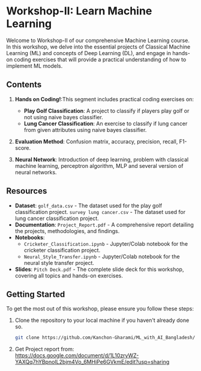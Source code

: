 # Workshop-II: Learn Machine Learning

Welcome to Workshop-II of our comprehensive Machine Learning course. In this workshop, we delve into the essential projects of Classical Machine Learning (ML) and concepts of Deep Learning (DL), and engage in hands-on coding exercises that will provide a practical understanding of how to implement ML models.

## Contents

1. **Hands on Coding!**:This segment includes practical coding exercises on:
   - **Play Golf Classification**: A project to classify if players play golf or not using naive bayes classifier.
   - **Lung Cancer Classification**: An exercise to classify if lung cancer from given attributes using naive bayes classifier.

2. **Evaluation Method**: Confusion matrix, accuracy, precision, recall, F1-score.

3. **Neural Network**: Introduction of deep learning, problem with classical machine learning, perceptron algorithm, MLP and several version of neural networks.

## Resources

- **Dataset**: `golf_data.csv` - The dataset used for the play golf classification project. `survey lung cancer.csv` - The dataset used for lung cancer classification project.
- **Documentation**: `Project_Report.pdf` - A comprehensive report detailing the projects, methodologies, and findings.
- **Notebooks**:
  - `Cricketer_Classification.ipynb` - Jupyter/Colab notebook for the cricketer classification project.
  - `Neural_Style_Transfer.ipynb` - Jupyter/Colab notebook for the neural style transfer project.
- **Slides**: `Pitch Deck.pdf` - The complete slide deck for this workshop, covering all topics and hands-on exercises.

## Getting Started

To get the most out of this workshop, please ensure you follow these steps:

1. Clone the repository to your local machine if you haven't already done so.
   ```bash
   git clone https://github.com/Kanchon-Gharami/ML_with_AI_Bangladesh/tree/main/Workshop%20II
2. Get Project report from:
   https://docs.google.com/document/d/1L10zryWZ-YAXQq7hYBpnoIL2bjm4Vo_6MHiPe6GVkmE/edit?usp=sharing
